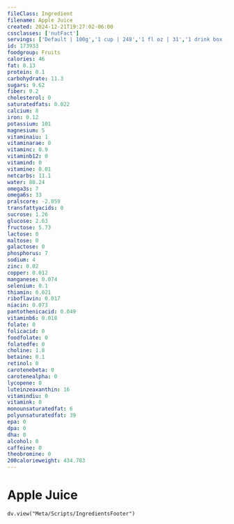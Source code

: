 ```yaml
---
fileClass: Ingredient
filename: Apple Juice
created: 2024-12-21T19:27:02-06:00
cssclasses: ['nutFact']
servings: ['Default | 100g','1 cup | 248','1 fl oz | 31','1 drink box (8.45 fl oz) | 262','16 oz glass | 496']
id: 173933
foodgroup: Fruits
calories: 46
fat: 0.13
protein: 0.1
carbohydrate: 11.3
sugars: 9.62
fiber: 0.2
cholesterol: 0
saturatedfats: 0.022
calcium: 8
iron: 0.12
potassium: 101
magnesium: 5
vitaminaiu: 1
vitaminarae: 0
vitaminc: 0.9
vitaminb12: 0
vitamind: 0
vitamine: 0.01
netcarbs: 11.1
water: 88.24
omega3s: 7
omega6s: 33
pralscore: -2.059
transfattyacids: 0
sucrose: 1.26
glucose: 2.63
fructose: 5.73
lactose: 0
maltose: 0
galactose: 0
phosphorus: 7
sodium: 4
zinc: 0.02
copper: 0.012
manganese: 0.074
selenium: 0.1
thiamin: 0.021
riboflavin: 0.017
niacin: 0.073
pantothenicacid: 0.049
vitaminb6: 0.018
folate: 0
folicacid: 0
foodfolate: 0
folatedfe: 0
choline: 1.8
betaine: 0.1
retinol: 0
carotenebeta: 0
carotenealpha: 0
lycopene: 0
luteinzeaxanthin: 16
vitamindiu: 0
vitamink: 0
monounsaturatedfat: 6
polyunsaturatedfat: 39
epa: 0
dpa: 0
dha: 0
alcohol: 0
caffeine: 0
theobromine: 0
200calorieweight: 434.783
---
```


# Apple Juice

```dataviewjs
dv.view("Meta/Scripts/IngredientsFooter")
```